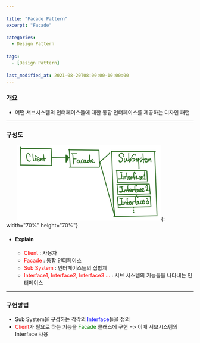 ```yaml
---

title: "Facade Pattern"
excerpt: "Facade" 

categories:
  - Design Pattern

tags:
  - [Design Pattern]

last_modified_at: 2021-08-20T08:00:00-10:00:00
---
```



### 개요
 - 어떤 서브시스템의 인터페이스들에 대한 통합 인터페이스를 제공하는 디자인 패턴

---

### 구성도
　　![image](/assets/images/DesignPattern/FacadePattern.png){: width="70%" height="70%"}  

 - #### Explain
   - <span style="color:red">Client</span> : 사용자
   - <span style="color:red">Facade</span> : 통합 인터페이스  
   - <span style="color:red">Sub System</span> : 인터페이스들의 집합체  
   - <span style="color:red">Interface1, Interface2, Interface3 ...</span> : 서브 시스템의 기능들을 나타내는 인터페이스

---
### 구현방법
 - Sub System을 구성하는 각각의 <span style="color:blue">Interface</span>들을 정의
 - <span style="color:red">Client</span>가 필요로 하는 기능을 <span style="color:Green">Facade</span> 클래스에 구현 => 이때 서브시스템의 Interface 사용
